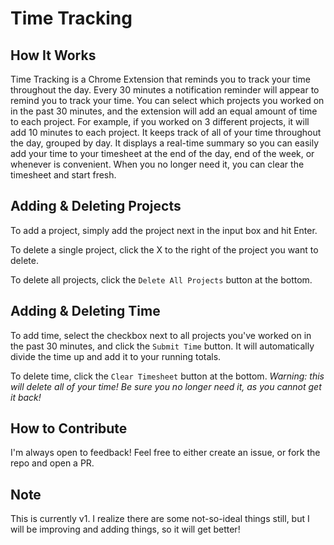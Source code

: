 Time Tracking
===

How It Works
---
Time Tracking is a Chrome Extension that reminds you to track your time throughout the day. Every 30 minutes a notification reminder will appear to remind you to track your time. You can select which projects you worked on in the past 30 minutes, and the extension will add an equal amount of time to each project. For example, if you worked on 3 different projects, it will add 10 minutes to each project. It keeps track of all of your time throughout the day, grouped by day. It displays a real-time summary so you can easily add your time to your timesheet at the end of the day, end of the week, or whenever is convenient. When you no longer need it, you can clear the timesheet and start fresh.

Adding & Deleting Projects
---
To add a project, simply add the project next in the input box and hit Enter. 

To delete a single project, click the X to the right of the project you want to delete.

To delete all projects, click the `Delete All Projects` button at the bottom.

Adding & Deleting Time
---
To add time, select the checkbox next to all projects you've worked on in the past 30 minutes, and click the `Submit Time` button. It will automatically divide the time up and add it to your running totals.

To delete time, click the `Clear Timesheet` button at the bottom.
*Warning: this will delete all of your time! Be sure you no longer need it, as you cannot get it back!*

How to Contribute
---
I'm always open to feedback! Feel free to either create an issue, or fork the repo and open a PR.

Note
---
This is currently v1. I realize there are some not-so-ideal things still, but I will be improving and adding things, so it will get better!
